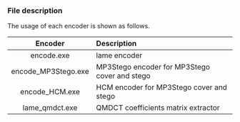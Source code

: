 ### File description
The usage of each encoder is shown as follows. 

Encoder             |   Description
:-:      	        |    :-
encode.exe          |   lame encoder
encode_MP3Stego.exe |   MP3Stego encoder for MP3Stego cover and stego
encode_HCM.exe      |   HCM encoder for MP3Stego cover and stego
lame_qmdct.exe      |   QMDCT coefficients matrix extractor